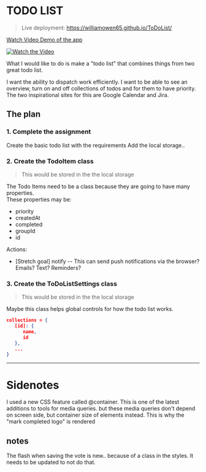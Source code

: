 # TODO LIST

> Live deployment: https://williamowen65.github.io/ToDoList/

[Watch Video Demo of the app](https://www.youtube.com/watch?v=g47_egZwIj8)

[![Watch the Video](https://img.youtube.com/vi/g47_egZwIj8/0.jpg)](https://www.youtube.com/watch?v=g47_egZwIj8)


What I would like to do is make a "todo list" that combines things from two great todo list.  

I want the ability to dispatch work efficiently. I want to be able to see an overview, turn on and off collections of todos and for them to have priority.  
The two inspirational sites for this are Google Calendar and Jira. 

## The plan


### 1. Complete the assignment

Create the basic todo list with the requirements
Add the local storage..   

### 2. Create the TodoItem class

> This would be stored in the the local storage  

The Todo Items need to be a class because they are going to have many properties.   
These properties may be: 

- priority
- createdAt
- completed
- groupId
- id


Actions:

- [Stretch goal] notify -- This can send push notifications via the browser? Emails? Text? Reminders?

### 3. Create the ToDoListSettings class

> This would be stored in the the local storage  

Maybe this class helps global controls for how the todo list works.

```json
collections = {
   [id]: { 
      name,
      id
   },
   ...
} 
```

---

# Sidenotes

I used a new CSS feature called @container. This is one of the latest additions to tools for media queries. but these media queries don't depend on screen side, but container size of elements instead. This is why the "mark completed logo" is rendered

## notes

The flash when saving the vote is new.. because of a class in the styles. It needs to be updated to not do that.
  








